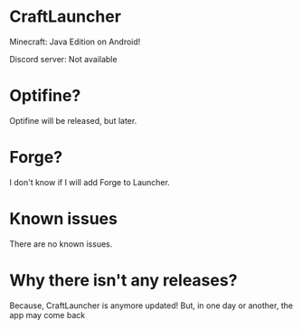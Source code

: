 # CraftLauncher
Minecraft: Java Edition on Android!

Discord server:
Not available

# Optifine?
Optifine will be released, but later.

# Forge?
I don't know if I will add Forge to Launcher.

# Known issues
There are no known issues.

# Why there isn't any releases?
Because, CraftLauncher is anymore updated!  But, 
in one day or another, the app may come back

